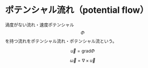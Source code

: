 # ポテンシャル流れ（potential flow）

渦度がない流れ・速度ポテンシャル $$\Phi$$ を持つ流れをポテンシャル流れ・ポテンシャル流という。

$$\vec{u} = \mathrm{grad} \Phi$$

$$\vec{\omega} = \nabla \times \vec{u}$$
